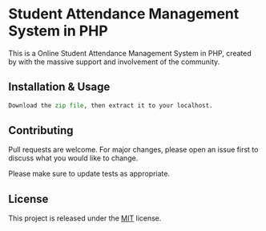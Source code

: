 # Student Attendance Management System in PHP

This is a Online Student Attendance Management System in PHP, created by  with the massive support and involvement of the community.

## Installation & Usage

```python
Download the zip file, then extract it to your localhost.
```

## Contributing
Pull requests are welcome. For major changes, please open an issue first to discuss what you would like to change.

Please make sure to update tests as appropriate.

## License
This project is released under the [MIT](https://choosealicense.com/licenses/mit/) license.
